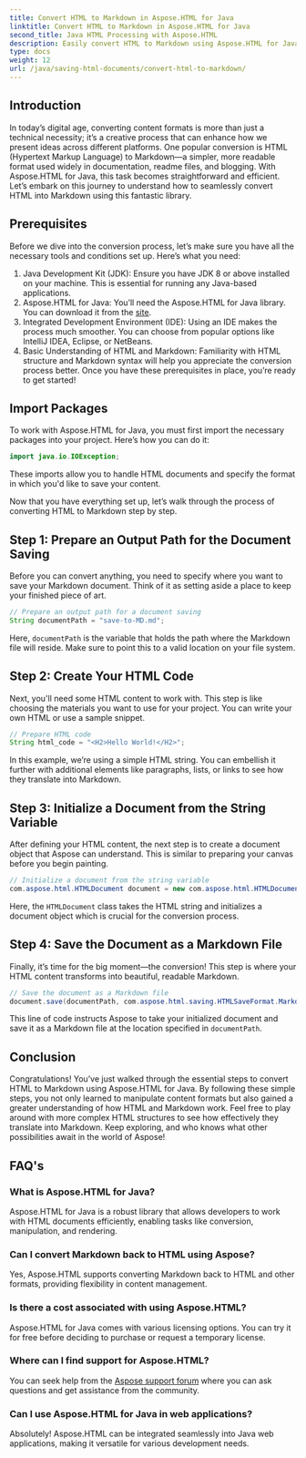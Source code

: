 ```yaml
---
title: Convert HTML to Markdown in Aspose.HTML for Java
linktitle: Convert HTML to Markdown in Aspose.HTML for Java
second_title: Java HTML Processing with Aspose.HTML
description: Easily convert HTML to Markdown using Aspose.HTML for Java. Follow this step-by-step guide for smooth content conversion and manipulation.
type: docs
weight: 12
url: /java/saving-html-documents/convert-html-to-markdown/
---
```

## Introduction
In today’s digital age, converting content formats is more than just a technical necessity; it’s a creative process that can enhance how we present ideas across different platforms. One popular conversion is HTML (Hypertext Markup Language) to Markdown—a simpler, more readable format used widely in documentation, readme files, and blogging. With Aspose.HTML for Java, this task becomes straightforward and efficient. Let’s embark on this journey to understand how to seamlessly convert HTML into Markdown using this fantastic library.
## Prerequisites
Before we dive into the conversion process, let’s make sure you have all the necessary tools and conditions set up. Here’s what you need:
1. Java Development Kit (JDK): Ensure you have JDK 8 or above installed on your machine. This is essential for running any Java-based applications.
2. Aspose.HTML for Java: You’ll need the Aspose.HTML for Java library. You can download it from the [site](https://releases.aspose.com/html/java/).
3. Integrated Development Environment (IDE): Using an IDE makes the process much smoother. You can choose from popular options like IntelliJ IDEA, Eclipse, or NetBeans.
4. Basic Understanding of HTML and Markdown: Familiarity with HTML structure and Markdown syntax will help you appreciate the conversion process better.
Once you have these prerequisites in place, you’re ready to get started!
## Import Packages
To work with Aspose.HTML for Java, you must first import the necessary packages into your project. Here’s how you can do it:
```java
import java.io.IOException;
```
These imports allow you to handle HTML documents and specify the format in which you'd like to save your content.

Now that you have everything set up, let’s walk through the process of converting HTML to Markdown step by step.
## Step 1: Prepare an Output Path for the Document Saving
Before you can convert anything, you need to specify where you want to save your Markdown document. Think of it as setting aside a place to keep your finished piece of art.
```java
// Prepare an output path for a document saving
String documentPath = "save-to-MD.md";
```
Here, `documentPath` is the variable that holds the path where the Markdown file will reside. Make sure to point this to a valid location on your file system.
## Step 2: Create Your HTML Code
Next, you'll need some HTML content to work with. This step is like choosing the materials you want to use for your project. You can write your own HTML or use a sample snippet.
```java
// Prepare HTML code
String html_code = "<H2>Hello World!</H2>";
```
In this example, we’re using a simple HTML string. You can embellish it further with additional elements like paragraphs, lists, or links to see how they translate into Markdown.
## Step 3: Initialize a Document from the String Variable
After defining your HTML content, the next step is to create a document object that Aspose can understand. This is similar to preparing your canvas before you begin painting.
```java
// Initialize a document from the string variable
com.aspose.html.HTMLDocument document = new com.aspose.html.HTMLDocument(html_code, ".");
```
Here, the `HTMLDocument` class takes the HTML string and initializes a document object which is crucial for the conversion process.
## Step 4: Save the Document as a Markdown File
Finally, it’s time for the big moment—the conversion! This step is where your HTML content transforms into beautiful, readable Markdown.
```java
// Save the document as a Markdown file
document.save(documentPath, com.aspose.html.saving.HTMLSaveFormat.Markdown);
```
This line of code instructs Aspose to take your initialized document and save it as a Markdown file at the location specified in `documentPath`.
## Conclusion
Congratulations! You’ve just walked through the essential steps to convert HTML to Markdown using Aspose.HTML for Java. By following these simple steps, you not only learned to manipulate content formats but also gained a greater understanding of how HTML and Markdown work. Feel free to play around with more complex HTML structures to see how effectively they translate into Markdown. Keep exploring, and who knows what other possibilities await in the world of Aspose!
## FAQ's
### What is Aspose.HTML for Java?
Aspose.HTML for Java is a robust library that allows developers to work with HTML documents efficiently, enabling tasks like conversion, manipulation, and rendering.
### Can I convert Markdown back to HTML using Aspose?
Yes, Aspose.HTML supports converting Markdown back to HTML and other formats, providing flexibility in content management.
### Is there a cost associated with using Aspose.HTML?
Aspose.HTML for Java comes with various licensing options. You can try it for free before deciding to purchase or request a temporary license.
### Where can I find support for Aspose.HTML?
You can seek help from the [Aspose support forum](https://forum.aspose.com/c/html/29) where you can ask questions and get assistance from the community.
### Can I use Aspose.HTML for Java in web applications?
Absolutely! Aspose.HTML can be integrated seamlessly into Java web applications, making it versatile for various development needs.
